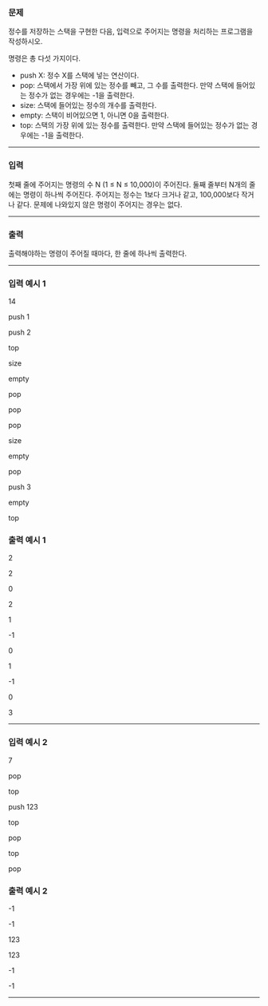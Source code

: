 ### 문제
<div class="problem-text" id="problem_description">
<p>정수를 저장하는 스택을 구현한 다음, 입력으로 주어지는 명령을 처리하는 프로그램을 작성하시오.</p>
<p>명령은 총 다섯 가지이다.</p>
<ul>
<li>push X: 정수 X를 스택에 넣는 연산이다.</li>
<li>pop: 스택에서 가장 위에 있는 정수를 빼고, 그 수를 출력한다. 만약 스택에 들어있는 정수가 없는 경우에는 -1을 출력한다.</li>
<li>size: 스택에 들어있는 정수의 개수를 출력한다.</li>
<li>empty: 스택이 비어있으면 1, 아니면 0을 출력한다.</li>
<li>top: 스택의 가장 위에 있는 정수를 출력한다. 만약 스택에 들어있는 정수가 없는 경우에는 -1을 출력한다.</li>
</ul>
</div>
<hr/>

### 입력
<p>첫째 줄에 주어지는 명령의 수 N (1 ≤ N ≤ 10,000)이 주어진다. 둘째 줄부터 N개의 줄에는 명령이 하나씩 주어진다. 주어지는 정수는 1보다 크거나 같고, 100,000보다 작거나 같다. 문제에 나와있지 않은 명령이 주어지는 경우는 없다.</p>
<hr/>

### 출력
<p>출력해야하는 명령이 주어질 때마다, 한 줄에 하나씩 출력한다.</p>
<hr/>

### 입력 예시 1
14
push 1
push 2
top
size
empty
pop
pop
pop
size
empty
pop
push 3
empty
top

### 출력 예시 1
2
2
0
2
1
-1
0
1
-1
0
3

<hr/>

### 입력 예시 2
7
pop
top
push 123
top
pop
top
pop

### 출력 예시 2
-1
-1
123
123
-1
-1

<hr/>

